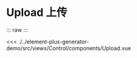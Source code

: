 <script setup>
import Upload from './../../../element-plus-generator-demo/src/views/Control/components/Upload.vue'
</script>

# Upload 上传

<div class="code">

::: raw
<Upload/>
:::

<<< ./../element-plus-generator-demo/src/views/Control/components/Upload.vue

</div>
